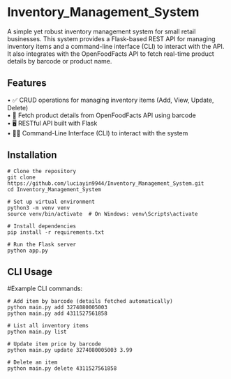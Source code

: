 # Inventory_Management_System


A simple yet robust inventory management system for small retail businesses. This system provides a Flask-based REST API for managing inventory items and a command-line interface (CLI) to interact with the API. It also integrates with the OpenFoodFacts API to fetch real-time product details by barcode or product name.

## Features
• ✅ CRUD operations for managing inventory items (Add, View, Update, Delete)  
• 🔎 Fetch product details from OpenFoodFacts API using barcode  
• 🖥️ RESTful API built with Flask  
• 🧑‍💻 Command-Line Interface (CLI) to interact with the system

## Installation
    # Clone the repository
    git clone https://github.com/luciayin9944/Inventory_Management_System.git
    cd Inventory_Management_System

    # Set up virtual environment
    python3 -m venv venv
    source venv/bin/activate  # On Windows: venv\Scripts\activate

    # Install dependencies
    pip install -r requirements.txt

    # Run the Flask server
    python app.py


## CLI Usage
#Example CLI commands:

    # Add item by barcode (details fetched automatically)
    python main.py add 3274080005003           
    python main.py add 4311527561858  
    
    # List all inventory items
    python main.py list 
    
    # Update item price by barcode
    python main.py update 3274080005003 3.99
    
    # Delete an item
    python main.py delete 4311527561858 
